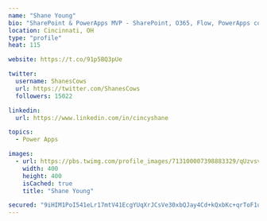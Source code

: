 ```yaml
---
name: "Shane Young"
bio: "SharePoint & PowerApps MVP - SharePoint, O365, Flow, PowerApps consulting? @PowerApps911 | Pure Snark? You found it."
location: Cincinnati, OH
type: "profile"
heat: 115

website: https://t.co/91p5BQ3pUe

twitter:
  username: ShanesCows
  url: https://twitter.com/ShanesCows
  followers: 15022

linkedin:
  url: https://www.linkedin.com/in/cincyshane

topics:
  - Power Apps

images:
  - url: https://pbs.twimg.com/profile_images/713100007398883329/qUzvsvQ3_400x400.jpg
    width: 400
    height: 400
    isCached: true
    title: "Shane Young"

secured: "9iHIM1PoI541eLr17mtV41EcgYUqXrJCsVe30xbQJay4Cd+kQxbKc+qrToF1uQF6HFyz7RVBita6u7pQq0fXQFf6RnQh8VjaQ51RGrWq07eSGaBsnBh4jQWldQoCzj8Zw2+ZOpc1wsog47kOA5XoACz4dUg1nBHl3qpIuBZSWtg6vSABVCi5S4Z18H1tm4/P4EL7E5N1LEyKxgkyWHU7WZPzevtiNZ20eplCAW+4MfadaAO/dvyQSgzScmUT4wanCX9/tkAJSNjvkrmRWxA1iTGNtsz1+OlQyuXAdiO7qW0EGWWsqVpaxqgkdq0P2SB+hIKwnklwX9yUJZlFP75oOn7QsQGJkG1nXCkTao4lR+3VYebSvtywhkwvObC8W3TA7tU+tSGaMm5I0S/ToxU4Z021NWj/dtOVhxugbQCR9ZA=;Em2LbrM0efHEStdCk0pNVw=="
---
```


